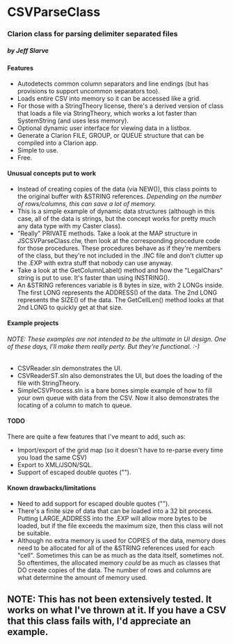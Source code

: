 # CSVParseClass
###  Clarion class for parsing delimiter separated files
##### by Jeff Slarve

#### Features
* Autodetects common column separators and line endings (but has provisions to support uncommon separators too).
* Loads entire CSV into memory so it can be accessed like a grid.
* For those with a StringTheory license, there's a derived version of class that loads a file via StringTheory, which works a lot faster than SystemString (and uses less memory).
* Optional dynamic user interface for viewing data in a listbox.
* Generate a Clarion FILE, GROUP, or QUEUE structure that can be compiled into a Clarion app.
* Simple to use.
* Free.

#### Unusual concepts put to work

* Instead of creating copies of the data (via NEW()), this class points to the original buffer with &STRING references. <em>Depending on the number of rows/columns, this can save a lot of memory.</em>
* This is a simple example of dynamic data structures (although in this case, all of the data is strings, but the concept works for pretty much any data type with my Caster class).
* "Really" PRIVATE methods. Take a look at the MAP structure in JSCSVParseClass.clw, then look at the corresponding procedure code for those procedures. These procedures behave as if they're members of the class, but they're not included in the .INC file and don't clutter up the .EXP with extra stuff that nobody can use anyway.
* Take a look at the GetColumnLabel() method and how the "LegalChars" string is put to use. It's faster than using INSTRING().
* An &STRING references variable is 8 bytes in size, with 2 LONGs inside. The first LONG represents the ADDRESS() of the data. The 2nd LONG represents the SIZE() of the data. The GetCellLen() method looks at that 2nd LONG to quickly get at that size. 

#### Example projects

###### NOTE: These examples are not intended to be the ultimate in UI design. One of these days, I'll make them really perty. But they're functional. :-)

* CSVReader.sln demonstrates the UI.
* CSVReaderST.sln also demonstrates the UI, but does the loading of the file with StringTheory.
* SimpleCSVProcess.sln is a bare bones simple example of how to fill your own queue with data from the CSV. Now it also demonstrates the locating of a column to match to queue.

#### TODO

There are quite a few features that I've meant to add, such as: 
* Import/export of the grid map (so it doesn't have to re-parse every time you load the same CSV)
* Export to XML/JSON/SQL.
* Support of escaped double quotes ("").

#### Known drawbacks/limitations
* Need to add support for escaped double quotes ("").
* There's a finite size of data that can be loaded into a 32 bit process. Putting LARGE_ADDRESS into the .EXP will allow more bytes to be loaded, but if the file exceeds the maximum size, then this class will not be suitable.
* Although no extra memory is used for COPIES of the data, memory does need to be allocated for all of the &STRING references used for each "cell". Sometimes this can be as much as the data itself, sometimes not. So oftentimes, the allocated memory <em> could </em> be as much as classes that DO create copies of the data. The number of rows and columns are what determine the amount of memory used.


## NOTE: This has not been extensively tested. It works on what I've thrown at it. If you have a CSV that this class fails with, I'd appreciate an example.
